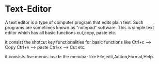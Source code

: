 # Text-Editor
A text editor is a type of computer program that edits plain text. Such programs are sometimes known as "notepad" software.
This is simple text editor which has all basic functions cut,copy, paste etc.

it consist the shotcut key functionalities for basic functions like
Ctrl+c --> Copy
Ctrl+v --> paste
Ctrl+x --> Cut etc.

it consists five menus inside the menubar like File,edit,Action,Format,Help.
